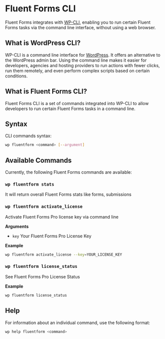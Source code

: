 # Fluent Forms CLI

<Badge type="tip" vertical="top" text="Fluent Forms Core" /> <Badge type="warning" vertical="top" text="Advanced" />

Fluent Forms integrates with [WP-CLI](https://wp-cli.org/), enabling you to run certain Fluent Forms tasks via the command line interface, without using a web browser.

## What is WordPress CLI?

WP-CLI is a command line interface for [WordPress](https://wordpress.org/). It offers an alternative to the WordPress admin bar. Using the command line makes it easier for developers, agencies and hosting providers to run actions with fewer clicks, run them remotely, and even perform complex scripts based on certain conditions.

## What is Fluent Forms CLI?

Fluent Forms CLI is a set of commands integrated into WP-CLI to allow developers to run certain Fluent Forms tasks in a command line.

## Syntax

CLI commands syntax:

```bash
wp fluentform <command> [--argument]
```

## Available Commands

Currently, the following Fluent Forms commands are available:

### `wp fluentform stats`
It will return overall Fluent Forms stats like forms, submissions

### `wp fluentform activate_license`
Activate Fluent Forms Pro license key via command line

**Arguments**
- `key` Your Fluent Forms Pro License Key

**Example**
```bash
wp fluentform activate_license --key=YOUR_LICENSE_KEY
```

### `wp fluentform license_status`
See Fluent Forms Pro License Status

**Example**
```bash
wp fluentform license_status
```

## Help

For information about an individual command, use the following format:

```bash
wp help fluentform <command>
```

